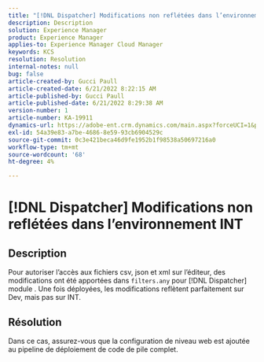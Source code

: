 ```yaml
---
title: "[!DNL Dispatcher] Modifications non reflétées dans l’environnement INT"
description: Description
solution: Experience Manager
product: Experience Manager
applies-to: Experience Manager Cloud Manager
keywords: KCS
resolution: Resolution
internal-notes: null
bug: false
article-created-by: Gucci Paull
article-created-date: 6/21/2022 8:22:15 AM
article-published-by: Gucci Paull
article-published-date: 6/21/2022 8:29:38 AM
version-number: 1
article-number: KA-19911
dynamics-url: https://adobe-ent.crm.dynamics.com/main.aspx?forceUCI=1&pagetype=entityrecord&etn=knowledgearticle&id=0a385a3e-3bf1-ec11-bb3d-6045bd015716
exl-id: 54a39e83-a7be-4686-8e59-93cb6904529c
source-git-commit: 0c3e421beca46d9fe1952b1f98538a50697216a0
workflow-type: tm+mt
source-wordcount: '68'
ht-degree: 4%

---
```


# [!DNL Dispatcher] Modifications non reflétées dans l’environnement INT

## Description

Pour autoriser l’accès aux fichiers csv, json et xml sur l’éditeur, des modifications ont été apportées dans `filters.any` pour [!DNL Dispatcher] module . Une fois déployées, les modifications reflètent parfaitement sur Dev, mais pas sur INT.

## Résolution

Dans ce cas, assurez-vous que la configuration de niveau web est ajoutée au pipeline de déploiement de code de pile complet.
